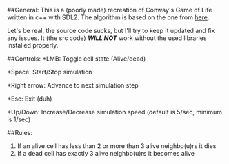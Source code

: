 ##General: 
  This is a (poorly made) recreation of Conway's Game of Life written in c++ with SDL2. The algorithm is based on the one from [here](https://www.youtube.com/watch?v=ndAfWKmKF34).

  Let's be real, the source code sucks, but I'll try to keep it updated and fix any issues. It (the src code) ***WILL NOT*** work without the used libraries installed properly.

##Controls:
  *LMB: Toggle cell state (Alive/dead)

  *Space: Start/Stop simulation

  *Right arrow: Advance to next simulation step

  *Esc: Exit (duh)

  *Up/Down: Increase/Decrease simulation speed
 (default is 5/sec, minimum is 1/sec)

##Rules:
  1. If an alive cell has less than 2 or more than 3 alive neighbo(u)rs it dies
  2. If a dead cell has exactly 3 alive neighbo(u)rs it becomes alive 
